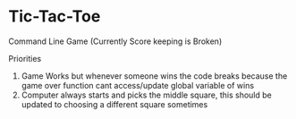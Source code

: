 # Tic-Tac-Toe
Command Line Game (Currently Score keeping is Broken)

Priorities
 1. Game Works but whenever someone wins the code breaks because the game over function cant access/update global variable of wins
 2. Computer always starts and picks the middle square, this should be updated to choosing a different square sometimes
